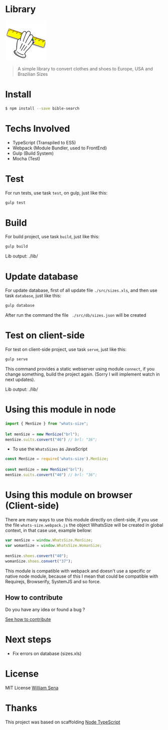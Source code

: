 # Library

![WhatsSize Logo](/src/images/logo.png)

> A simple library to convert clothes and shoes to Europe, USA and Brazilian Sizes

# Install

```sh
$ npm install --save bible-search
```

# Techs Involved

- TypeScript (Transpiled to ES5)
- Webpack (Module Bundler, used to FrontEnd)
- Gulp (Build System)
- Mocha (Test)

# Test

For run tests, use task `test`, on gulp, just like this:

```sh
gulp test
```

# Build

For build project, use task `build`, just like this:

```sh
gulp build
```

Lib output: ./lib/

# Update database

For update database, first of all update file `./src/sizes.xls`, and then use task `database`, just like this:

```sh
gulp database
```

After run the command the file ` ./src/db/sizes.json` will be created

# Test on client-side

For test on client-side project, use task `serve`, just like this:

```sh
gulp serve
```

This command provides a static webserver using module `connect`, if you change something, build the project again. (Sorry I will implement watch in next updates).

Lib output: ./lib/

# Using this module in node

```ts
import { MenSize } from "whats-size";

let menSize = new MenSize("brl");
menSize.suits.convert("46") // brl: "36";
```

- To use the `WhatsSizes` as JavaScript

```js
const MenSize = require('whats-size').MenSize;

const menSize = new MenSize("brl");
menSize.suits.convert("46") // brl: "36";
```

# Using this module on browser (Client-side)

There are many ways to use this module directly on client-side, if you use the file `whats-size.webpack.js` the object WhatsSize will be created in global context, in that case use, example bellow:

```js
var menSize = window.WhatsSize.MenSize;
var womanSize = window.WhatsSize.WomanSize;

menSize.shoes.convert("40");
womanSize.shoes.convert("37");
```

This module is compatible with webpack and doesn't use a specific or native node module, because of this I mean that could be compatible with Requirejs, Browserify, SystemJS and so force.

## How to contribute

Do you have any idea or found a bug ?

[See how to contribute](CONTRIBUTING.md)

# Next steps

- Fix errors on database (sizes.xls)

# License

MIT License [William Sena](http://www.coisadeprogramador.com.br)

# Thanks

This project was based on scaffolding [Node TypeScript](https://github.com/ospatil/generator-node-typescript)